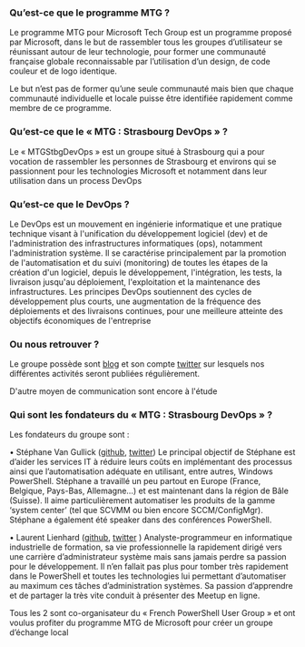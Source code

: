 ### Qu’est-ce que le programme MTG ?

Le programme MTG pour Microsoft Tech Group est un programme proposé par Microsoft, dans le but de rassembler tous les groupes d’utilisateur se réunissant autour de leur technologie, pour former une communauté française globale reconnaissable par l’utilisation d’un design, de code couleur et de logo identique.

Le but n’est pas de former qu’une seule communauté mais bien que chaque communauté individuelle et locale puisse être identifiée rapidement comme membre de ce programme.

### Qu’est-ce que le « MTG : Strasbourg DevOps » ?

Le « MTGStbgDevOps » est un groupe situé à Strasbourg qui a pour vocation de rassembler les personnes de Strasbourg et environs qui se passionnent pour les technologies Microsoft et notamment dans leur utilisation dans un process DevOps

### Qu’est-ce que le DevOps ?

Le DevOps est un mouvement en ingénierie informatique et une pratique technique visant à l'unification du développement logiciel (dev) et de l'administration des infrastructures informatiques (ops), notamment l'administration système.
Il se caractérise principalement par la promotion de l'automatisation et du suivi (monitoring) de toutes les étapes de la création d'un logiciel, depuis le développement, l'intégration, les tests, la livraison jusqu'au déploiement, l'exploitation et la maintenance des infrastructures. Les principes DevOps soutiennent des cycles de développement plus courts, une augmentation de la fréquence des déploiements et des livraisons continues, pour une meilleure atteinte des objectifs économiques de l'entreprise

### Ou nous retrouver ?

Le groupe possède sont [blog](http://MTGStbgDevOps.github.io) et son compte [twitter](https://twitter.com/MTGStbgDevOps) sur lesquels nos différentes activités seront publiées régulièrement.

D'autre moyen de communication sont encore à l'étude

### Qui sont les fondateurs du « MTG : Strasbourg DevOps » ?

Les fondateurs du groupe sont : 

•	Stéphane Van Gullick ([github](https://github.com/Stephanevg), [twitter](https://twitter.com/Stephanevg))
Le principal objectif de Stéphane est d’aider les services IT à réduire leurs coûts en implémentant des processus ainsi que l’automatisation adéquate en utilisant, entre autres, Windows PowerShell.
Stéphane a travaillé un peu partout en Europe (France, Belgique, Pays-Bas, Allemagne…) et est maintenant dans la région de Bâle (Suisse). Il aime particulièrement automatiser les produits de la gamme ‘system center’ (tel que SCVMM ou bien encore SCCM/ConfigMgr).
Stéphane a également été speaker dans des conférences PowerShell.

•	Laurent Lienhard ([github](https://github.com/LaurentLienhard), [twitter](https://twitter.com/IronTUX) )
Analyste-programmeur en informatique industrielle de formation, sa vie professionnelle la rapidement dirigé vers une carrière d’administrateur système mais sans jamais perdre sa passion pour le développement.
Il n’en fallait pas plus pour tomber très rapidement dans le PowerShell et toutes les technologies lui permettant d’automatiser au maximum ces tâches d’administration systèmes.
Sa passion d’apprendre et de partager la très vite conduit à présenter des Meetup en ligne.


Tous les 2 sont co-organisateur du « French PowerShell User Group » et ont voulus profiter du programme MTG de Microsoft pour créer un groupe d’échange local
